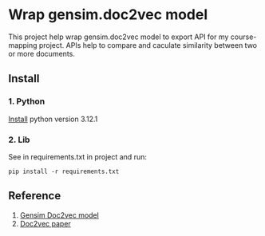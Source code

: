 # Wrap gensim.doc2vec model
This project help wrap gensim.doc2vec model to export API for my course-mapping project.
APIs help to compare and caculate similarity between two or more documents.

## Install

### 1. Python
[Install](https://www.python.org/downloads/release/python-3121/) python version 3.12.1

### 2. Lib
See in requirements.txt in project and run:
```
pip install -r requirements.txt
```

## Reference
1. [Gensim Doc2vec model](https://radimrehurek.com/gensim/auto_examples/tutorials/run_doc2vec_lee.html)
2. [ Doc2vec paper
](https://cs.stanford.edu/~quocle/paragraph_vector.pdf)
